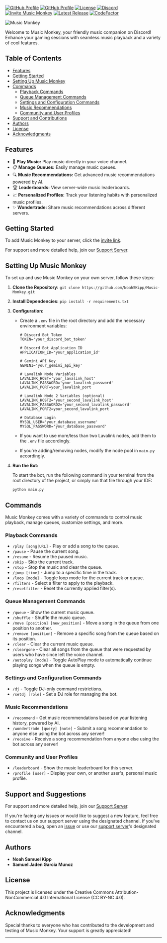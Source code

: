 [![GitHub Profile](https://img.shields.io/badge/NoahSKipp-GitHub-blue?logo=github)](https://github.com/NoahSKipp)
[![GitHub Profile](https://img.shields.io/badge/iiPaper-GitHub-blue?logo=github)](https://github.com/iiPaper)
[![License](https://img.shields.io/badge/Creative%20Commons%20License-CC%20BY--NC%204.0-information)](https://github.com/NoahSKipp/Music-Monkey/blob/main/LICENSE)
[![Discord](https://img.shields.io/discord/136026412669861888?color=7289DA&label=Discord&logo=discord)](https://discord.gg/kyamXgVU68)
[![Invite Music Monkey](https://img.shields.io/badge/Invite-Music%20Monkey-blue.svg?style=flat-square)](https://discord.com/oauth2/authorize?client_id=1228071177239531620)
[![Latest Release](https://img.shields.io/github/v/release/NoahSKipp/music-monkey?label=Latest%20Release&logo=github)](https://github.com/NoahSKipp/music-monkey/releases/latest)
[![CodeFactor](https://www.codefactor.io/repository/github/noahskipp/music-monkey/badge?s=7d0d36f3ae02ebc4c5139dce9dc932bc42f5bcdb)](https://www.codefactor.io/repository/github/noahskipp/music-monkey)



![Music Monkey](https://i.imgur.com/7T0l5ZI.png)

Welcome to Music Monkey, your friendly music companion on Discord! Enhance your gaming sessions with seamless music playback and a variety of cool features.

## Table of Contents
- [Features](#features)
- [Getting Started](#getting-started)
- [Setting Up Music Monkey](#setting-up-music-monkey)
- [Commands](#commands)
  - [Playback Commands](#playback-commands)
  - [Queue Management Commands](#queue-management-commands)
  - [Settings and Configuration Commands](#settings-and-configuration-commands)
  - [Music Recommendations](#music-recommendations)
  - [Community and User Profiles](#community-and-user-profiles)
- [Support and Contributions](#support-and-contributions)
- [Authors](#authors)
- [License](#license)
- [Acknowledgments](#acknowledgments)

## Features

- 🎵 **Play Music:** Play music directly in your voice channel.
- 📋 **Manage Queues:** Easily manage music queues.
- 🔍 **Music Recommendations:** Get advanced music recommendations powered by AI.
- 🏆 **Leaderboards:** View server-wide music leaderboards.
- 📈 **Personalized Profiles:** Track your listening habits with personalized music profiles.
- ✨ **Wondertrade:** Share music recommendations across different servers.

## Getting Started

To add Music Monkey to your server, click the [invite link](https://discord.com/oauth2/authorize?client_id=1228071177239531620).

For support and more detailed help, join our [Support Server](https://discord.gg/kyamXgVU68).

## Setting Up Music Monkey

To set up and use Music Monkey on your own server, follow these steps:

1. **Clone the Repository:**
```git clone https://github.com/NoahSKipp/Music-Monkey.git```

2. **Install Dependencies:**
```pip install -r requirements.txt```

3. **Configuration:**

   - Create a `.env` file in the root directory and add the necessary environment variables:

     ```env
     # Discord Bot Token
     TOKEN='your_discord_bot_token'

     # Discord Bot Application ID
     APPLICATION_ID='your_application_id'

     # Gemini API Key
     GEMINI='your_gemini_api_key'

     # Lavalink Node Variables
     LAVALINK_HOST='your_lavalink_host'
     LAVALINK_PASSWORD='your_lavalink_password'
     LAVALINK_PORT=your_lavalink_port

     # Lavalink Node 2 Variables (optional)
     LAVALINK_HOST2='your_second_lavalink_host'
     LAVALINK_PASSWORD2='your_second_lavalink_password'
     LAVALINK_PORT2=your_second_lavalink_port

     # Database Login
     MYSQL_USER='your_database_username'
     MYSQL_PASSWORD='your_database_password'
     ```
   
   - If you want to use more/less than two Lavalink nodes, add them to the `.env` file accordingly.
  
   - If you're adding/removing nodes, modify the node pool in `main.py` accordingly.

5. **Run the Bot:**

   To start the bot, run the following command in your terminal from the root directory of the project, or simply run that file through your IDE:

   ```sh
   python main.py

## Commands

Music Monkey comes with a variety of commands to control music playback, manage queues, customize settings, and more.

### Playback Commands
- `/play [song|URL]` - Play or add a song to the queue.
- `/pause` - Pause the current song.
- `/resume` - Resume the paused music.
- `/skip` - Skip the current track.
- `/stop` - Stop the music and clear the queue.
- `/jump [time]` - Jump to a specific time in the track.
- `/loop [mode]` - Toggle loop mode for the current track or queue.
- `/filters` - Select a filter to apply to the playback.
- `/resetfilter` - Reset the currently applied filter(s).

### Queue Management Commands
- `/queue` - Show the current music queue.
- `/shuffle` - Shuffle the music queue.
- `/move [position] [new_position]` - Move a song in the queue from one position to another.
- `/remove [position]` - Remove a specific song from the queue based on its position.
- `/clear` - Clear the current music queue.
- `/cleargone` - Clear all songs from the queue that were requested by users who have since left the voice channel.
- `/autoplay [mode]` - Toggle AutoPlay mode to automatically continue playing songs when the queue is empty.

### Settings and Configuration Commands
- `/dj` - Toggle DJ-only command restrictions.
- `/setdj [role]` - Set a DJ role for managing the bot.

### Music Recommendations
- `/recommend` - Get music recommendations based on your listening history, powered by AI.
- `/wondertrade [query] [note]` - Submit a song recommendation to anyone else using the bot across any server!
- `/receive` - Receive a song recommendation from anyone else using the bot across any server!

### Community and User Profiles
- `/leaderboard` - Show the music leaderboard for this server.
- `/profile [user]` - Display your own, or another user's, personal music profile.

## Support and Suggestions

For support and more detailed help, join our [Support Server](https://discord.gg/kyamXgVU68).

If you're facing any issues or would like to suggest a new feature, feel free to contact us on our support server using the designated channel.
If you've encountered a bug, open an [issue](https://github.com/NoahSKipp/Music-Monkey/issues) or use our [support server](https://discord.gg/kyamXgVU68)'s designated channel.

## Authors

- **Noah Samuel Kipp**
- **Samuel Jaden Garcia Munoz**

## License

This project is licensed under the Creative Commons Attribution-NonCommercial 4.0 International License (CC BY-NC 4.0).

## Acknowledgments

Special thanks to everyone who has contributed to the development and testing of Music Monkey. Your support is greatly appreciated!

---
